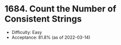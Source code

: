 # 1684. Count the Number of Consistent Strings
- Difficulty: Easy
- Acceptance: 81.8% (as of 2022-03-14)
